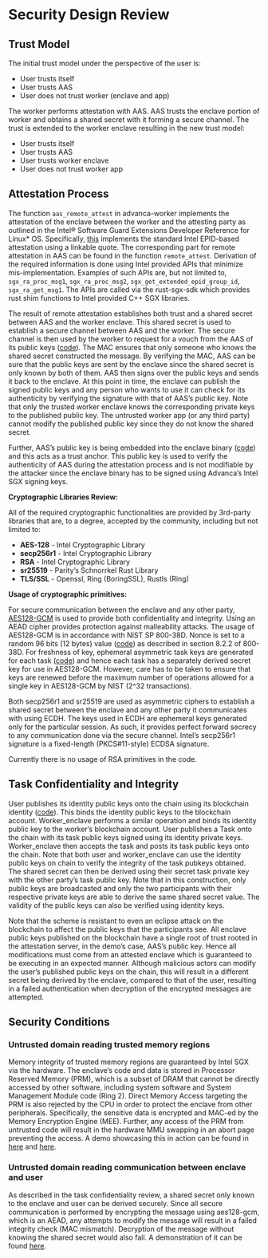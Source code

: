 # Security Design Review

## Trust Model

The initial trust model under the perspective of the user is:

* User trusts itself
* User trusts AAS
* User does not trust worker (enclave and app)

The worker performs attestation with AAS. AAS trusts the enclave portion of worker and obtains a shared secret with it forming a secure channel. The trust is extended to the worker enclave resulting in the new trust model:

* User trusts itself
* User trusts AAS
* User trusts worker enclave
* User does not trust worker app

## Attestation Process

The function `aas_remote_attest` in advanca-worker implements the attestation of the enclave between the worker and the attesting party as outlined in the Intel® Software Guard Extensions Developer Reference for Linux* OS. Specifically, [this](https://github.com/advanca/advanca-worker/blob/f2e843b0f4bdadfad423f69da7635c3bd5839ea5/app/src/main.rs#L114-L190) implements the standard Intel EPID-based attestation using a linkable quote. The corresponding part for remote attestation in AAS can be found in the function `remote_attest`. Derivation of the required information is done using Intel provided APIs that minimize mis-implementation. Examples of such APIs are, but not limited to, `sgx_ra_proc_msg1`, `sgx_ra_proc_msg2`, `sgx_get_extended_epid_group_id`, `sgx_ra_get_msg1`. The APIs are called via the rust-sgx-sdk which provides rust shim functions to Intel provided C++ SGX libraries. 

The result of remote attestation establishes both trust and a shared secret between AAS and the worker enclave. This shared secret is used to establish a secure channel between AAS and the worker. The secure channel is then used by the worker to request for a vouch from the AAS of its public keys ([code](https://github.com/advanca/advanca-worker/blob/f2e843b0f4bdadfad423f69da7635c3bd5839ea5/enclave/src/lib.rs#L281-L292)). The MAC ensures that only someone who knows the shared secret constructed the message. By verifying the MAC, AAS can be sure that the public keys are sent by the enclave since the shared secret is only known by both of them. AAS then signs over the public keys and sends it back to the enclave. At this point in time, the enclave can publish the signed public keys and any person who wants to use it can check for its authenticity by verifying the signature with that of AAS’s public key. Note that only the trusted worker enclave knows the corresponding private keys to the published public key. The untrusted worker app (or any third party) cannot modify the published public key since they do not know the shared secret.

Further, AAS’s public key is being embedded into the enclave binary ([code](https://github.com/advanca/advanca-worker/blob/f2e843b0f4bdadfad423f69da7635c3bd5839ea5/enclave/src/lib.rs#L69-L81)) and this acts as a trust anchor. This public key is used to verify the authenticity of AAS during the attestation process and is not modifiable by the attacker since the enclave binary has to be signed using Advanca’s Intel SGX signing keys.

**Cryptographic Libraries Review:**

All of the required cryptographic functionalities are provided by 3rd-party libraries that are, to a degree, accepted by the community, including but not limited to:

* **AES-128** - Intel Cryptographic Library
* **secp256r1** - Intel Cryptographic Library
* **RSA** - Intel Cryptographic Library
* **sr25519** - Parity’s Schnorrkel Rust Library
* **TLS/SSL** - Openssl, Ring (BoringSSL), Rustls (Ring)

**Usage of cryptographic primitives:**

For secure communication between the enclave and any other party, [AES128-GCM](https://github.com/advanca/advanca-sgx-helper/blob/d4818dd4db2e63a521ef7c2fa6e29363ffdec4ad/advanca-crypto/src/advanca_cryptolib/mod.rs#L56-L96) is used to provide both confidentiality and integrity. Using an AEAD cipher provides protection against malleability attacks. The usage of AES128-GCM is in accordance with NIST SP 800-38D.  Nonce is set to a random 96 bits (12 bytes) value ([code](https://github.com/advanca/advanca-sgx-helper/blob/d4818dd4db2e63a521ef7c2fa6e29363ffdec4ad/advanca-crypto/src/advanca_cryptolib/mod.rs#L65)) as described in section 8.2.2 of 800-38D. For freshness of key, ephemeral asymmetric task keys are generated for each task ([code](https://github.com/advanca/advanca-worker/blob/f2e843b0f4bdadfad423f69da7635c3bd5839ea5/enclave/src/lib.rs#L317-L318)) and hence each task has a separately derived secret key for use in AES128-GCM. However, care has to be taken to ensure that keys are renewed before the maximum number of operations allowed for a single key in AES128-GCM by NIST (2^32 transactions).

Both secp256r1 and sr25519 are used as asymmetric ciphers to establish a shared secret between the enclave and any other party it communicates with using ECDH. The keys used in ECDH are ephemeral keys generated only for the particular session. As such, it provides perfect forward secrecy to any communication done via the secure channel. Intel’s secp256r1 signature is a fixed-length (PKCS#11-style) ECDSA signature.

Currently there is no usage of RSA primitives in the code.

## Task Confidentiality and Integrity

User publishes its identity public keys onto the chain using its blockchain identity ([code](https://github.com/advanca/advanca-worker/blob/f2e843b0f4bdadfad423f69da7635c3bd5839ea5/client/src/main.rs#L187-L191)). This binds the identity public keys to the blockchain account. Worker_enclave performs a similar operation and binds its identity public key to the worker’s blockchain account. User publishes a Task onto the chain with its task public keys signed using its identity private keys. Worker_enclave then accepts the task and posts its task public keys onto the chain. Note that both user and worker_enclave can use the identity public keys on chain to verify the integrity of the task pubkeys obtained. The shared secret can then be derived using their secret task private key with the other party’s task public key. Note that in this construction, only public keys are broadcasted and only the two participants with their respective private keys are able to derive the same shared secret value. The validity of the public keys can also be verified using identity keys. 

Note that the scheme is resistant to even an eclipse attack on the blockchain to affect the public keys that the participants see. All enclave public keys published on the blockchain have a single root of trust rooted in the attestation server, in the demo’s case, AAS’s public key. Hence all modifications must come from an attested enclave which is guaranteed to be executing in an expected manner. Although malicious actors can modify the user’s published public keys on the chain, this will result in a different secret being derived by the enclave, compared to that of the user, resulting in a failed authentication when decryption of the encrypted messages are attempted.

## Security Conditions

### Untrusted domain reading trusted memory regions

Memory integrity of trusted memory regions are guaranteed by Intel SGX via the hardware. The enclave’s code and data is stored in Processor Reserved Memory (PRM), which is a subset of DRAM that cannot be directly accessed by other software, including system software and System Management Module code (Ring 2). Direct Memory Access targeting the PRM is also rejected by the CPU in order to protect the enclave from other peripherals. Specifically, the sensitive data is encrypted and MAC-ed by the Memory Encryption Engine (MEE). Further, any access of the PRM from untrusted code will result in the hardware MMU swapping in an abort page preventing the access. A demo showcasing this in action can be found in [here](https://github.com/advanca/advanca-worker/blob/37e5fd0acd56cee645e6325ff019f11f3e71ad12/enclave/src/lib.rs#L535-L555) and [here](https://github.com/advanca/advanca-worker/blob/37e5fd0acd56cee645e6325ff019f11f3e71ad12/app/src/main.rs#L552-L562).

### Untrusted domain reading communication between enclave and user

As described in the task confidentiality review, a shared secret only known to the enclave and user can be derived securely. Since all secure communication is performed by encrypting the message using aes128-gcm, which is an AEAD, any attempts to modify the message will result in a failed integrity check (MAC mismatch). Decryption of the message without knowing the shared secret would also fail. A demonstration of it can be found [here](https://github.com/advanca/advanca-worker/blob/37e5fd0acd56cee645e6325ff019f11f3e71ad12/app/src/grpc.rs#L110-L118).

